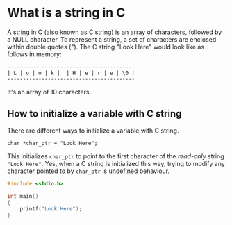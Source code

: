 # What is a string in C

A string in C (also known as C string) is an array of characters, followed by a NULL character. To represent a string, a set of characters are enclosed within double quotes ("). The C string "Look Here" would look like as follows in memory:

```
-----------------------------------------
| L | o | o | k |  | H | e | r | e | \0 |
-----------------------------------------
```

It's an array of 10 characters.

## How to initialize a variable with C string

There are different ways to initialize a variable with C string.

```
char *char_ptr = "Look Here";
```

This initializes `char_ptr` to point to the first character of the *read-only* string `"Look Here"`. Yes, when a C string is initialized this way, trying to modify any character pointed to by `char_ptr` is undefined behaviour.

```C runnable
#include <stdio.h>

int main()
{
	printf("Look Here");
}

```
